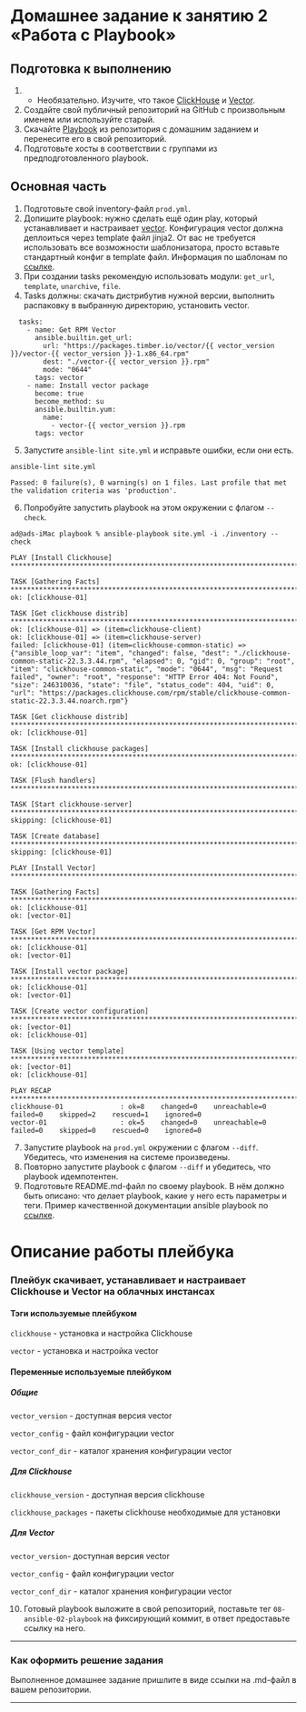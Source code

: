 # Домашнее задание к занятию 2 «Работа с Playbook»

## Подготовка к выполнению

1. * Необязательно. Изучите, что такое [ClickHouse](https://www.youtube.com/watch?v=fjTNS2zkeBs) и [Vector](https://www.youtube.com/watch?v=CgEhyffisLY).
2. Создайте свой публичный репозиторий на GitHub с произвольным именем или используйте старый.
3. Скачайте [Playbook](./playbook/) из репозитория с домашним заданием и перенесите его в свой репозиторий.
4. Подготовьте хосты в соответствии с группами из предподготовленного playbook.

## Основная часть

1. Подготовьте свой inventory-файл `prod.yml`.
2. Допишите playbook: нужно сделать ещё один play, который устанавливает и настраивает [vector](https://vector.dev). Конфигурация vector должна деплоиться через template файл jinja2. От вас не требуется использовать все возможности шаблонизатора, просто вставьте стандартный конфиг в template файл. Информация по шаблонам по [ссылке](https://www.dmosk.ru/instruktions.php?object=ansible-nginx-install).
3. При создании tasks рекомендую использовать модули: `get_url`, `template`, `unarchive`, `file`.
4. Tasks должны: скачать дистрибутив нужной версии, выполнить распаковку в выбранную директорию, установить vector.

```
  tasks:
    - name: Get RPM Vector
      ansible.builtin.get_url:
        url: "https://packages.timber.io/vector/{{ vector_version }}/vector-{{ vector_version }}-1.x86_64.rpm"
        dest: "./vector-{{ vector_version }}.rpm"
        mode: "0644"
      tags: vector
    - name: Install vector package
      become: true
      become_method: su
      ansible.builtin.yum:
        name:
          - vector-{{ vector_version }}.rpm
      tags: vector
```

5. Запустите `ansible-lint site.yml` и исправьте ошибки, если они есть.

```
ansible-lint site.yml

Passed: 0 failure(s), 0 warning(s) on 1 files. Last profile that met the validation criteria was 'production'.

```

6. Попробуйте запустить playbook на этом окружении с флагом `--check`.

```
ad@ads-iMac playbook % ansible-playbook site.yml -i ./inventory --check

PLAY [Install Clickhouse] ************************************************************************************************************************************************

TASK [Gathering Facts] ***************************************************************************************************************************************************
ok: [clickhouse-01]

TASK [Get clickhouse distrib] ********************************************************************************************************************************************
ok: [clickhouse-01] => (item=clickhouse-client)
ok: [clickhouse-01] => (item=clickhouse-server)
failed: [clickhouse-01] (item=clickhouse-common-static) => {"ansible_loop_var": "item", "changed": false, "dest": "./clickhouse-common-static-22.3.3.44.rpm", "elapsed": 0, "gid": 0, "group": "root", "item": "clickhouse-common-static", "mode": "0644", "msg": "Request failed", "owner": "root", "response": "HTTP Error 404: Not Found", "size": 246310036, "state": "file", "status_code": 404, "uid": 0, "url": "https://packages.clickhouse.com/rpm/stable/clickhouse-common-static-22.3.3.44.noarch.rpm"}

TASK [Get clickhouse distrib] ********************************************************************************************************************************************
ok: [clickhouse-01]

TASK [Install clickhouse packages] ***************************************************************************************************************************************
ok: [clickhouse-01]

TASK [Flush handlers] ****************************************************************************************************************************************************

TASK [Start clickhouse-server] *******************************************************************************************************************************************
skipping: [clickhouse-01]

TASK [Create database] ***************************************************************************************************************************************************
skipping: [clickhouse-01]

PLAY [Install Vector] ****************************************************************************************************************************************************

TASK [Gathering Facts] ***************************************************************************************************************************************************
ok: [clickhouse-01]
ok: [vector-01]

TASK [Get RPM Vector] ****************************************************************************************************************************************************
ok: [clickhouse-01]
ok: [vector-01]

TASK [Install vector package] ********************************************************************************************************************************************
ok: [clickhouse-01]
ok: [vector-01]

TASK [Create vector configuration] ***************************************************************************************************************************************
ok: [vector-01]
ok: [clickhouse-01]

TASK [Using vector template] *********************************************************************************************************************************************
ok: [vector-01]
ok: [clickhouse-01]

PLAY RECAP ***************************************************************************************************************************************************************
clickhouse-01              : ok=8    changed=0    unreachable=0    failed=0    skipped=2    rescued=1    ignored=0   
vector-01                  : ok=5    changed=0    unreachable=0    failed=0    skipped=0    rescued=0    ignored=0   

```

7. Запустите playbook на `prod.yml` окружении с флагом `--diff`. Убедитесь, что изменения на системе произведены.
8. Повторно запустите playbook с флагом `--diff` и убедитесь, что playbook идемпотентен.
9. Подготовьте README.md-файл по своему playbook. В нём должно быть описано: что делает playbook, какие у него есть параметры и теги. Пример качественной документации ansible playbook по [ссылке](https://github.com/opensearch-project/ansible-playbook).

# Описание работы плейбука

### Плейбук скачивает, устанавливает и настраивает Clickhouse и Vector на облачных инстансах
#### Тэги используемые плейбуком

```clickhouse``` - установка и настройка Clickhouse

```vector``` - установка и настройка vector

#### Переменные используемые плейбуком

##### Общие

```vector_version``` - доступная версия vector

```vector_config``` - файл конфигурации vector

```vector_conf_dir``` - каталог хранения конфигурации vector

##### Для Clickhouse

```clickhouse_version``` - доступная версия clickhouse

```clickhouse_packages``` - пакеты clickhouse необходимые для установки

##### Для Vector

```vector_version```- доступная версия vector

```vector_config``` - файл конфигурации vector

```vector_conf_dir``` - каталог хранения конфигурации vector

10. Готовый playbook выложите в свой репозиторий, поставьте тег `08-ansible-02-playbook` на фиксирующий коммит, в ответ предоставьте ссылку на него.

---

### Как оформить решение задания

Выполненное домашнее задание пришлите в виде ссылки на .md-файл в вашем репозитории.

---
